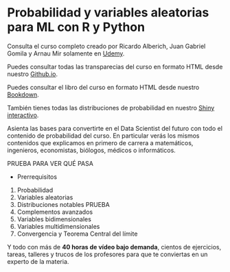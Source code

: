 # Probabilidad y variables aleatorias para ML con R y Python

Consulta el curso completo creado por Ricardo Alberich, Juan Gabriel Gomila y Arnau Mir solamente en [Udemy](https://www.udemy.com/course/probabilidad-y-variables-aleatorias-para-ml-con-r-y-python/?couponCode=B85F8D52148DF5AAD8F7).

Puedes consultar todas las transparecias del curso en formato HTML desde nuestro [Github.io](https://joanby.github.io/probabilidad/).

Puedes consultar el libro del curso en formato HTML desde nuestro [Bookdown](https://joanby.github.io/bookdown-probabilidad/).


También tienes todas las distribuciones de probabilidad en nuestro [Shiny interactivo](https://joanby.shinyapps.io/DistribucionesNotables/).

Asienta las bases para convertirte en el Data Scientist del futuro con todo el contenido de probabilidad del curso. En particular verás los mismos contenidos que explicamos en primero de carrera a matemáticos, ingenieros, economistas, biólogos, médicos o informáticos. 


 PRUEBA PARA VER QUÉ PASA 
+  Prerrequisitos
1. Probabilidad
2. Variables aleatorias
3. Distribuciones notables PRUEBA 
4. Complementos avanzados
5. Variables bidimensionales
6. Variables multidimensionales
7. Convergencia y Teorema Central del límite

Y todo con más de **40 horas de vídeo bajo demanda**, cientos de ejercicios, tareas, talleres y trucos de los profesores para que te conviertas en un experto de la materia.
